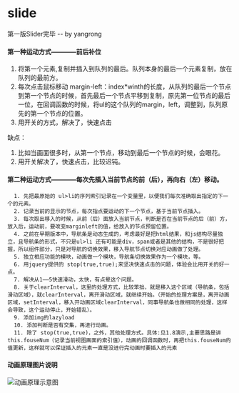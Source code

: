 slide
=====

第一版Slider完毕 -- by yangrong

#### 第一种运动方式————前后补位

1. 将第一个元素,复制并插入到队列的最后。队列本身的最后一个元素复制，放在队列的最前方。
2. 每次点击鼠标移动 margin-left：index*winth的长度，从队列的最后一个节点到第一个节点的时候，首先最后一个节点平移到复制，原先第一位节点的最后一位，在回调函数的时候，将ul的这个队列的margin，left，调整到，队列原先的第一个节点的位置。
3. 用开关的方式，解决了，快速点击

缺点：
1. 比如当画面很多时，从第一个节点，移动到最后一个节点的时候，会眼花。
2. 用开关解决了，快速点击，比较迟钝。

#### 第二种运动方式————每次先插入当前节点的前（后），再向右（左）移动。

      1. 先把最原始的 ul>li的序列索引记录在一个变量里，以便我们每次准确取出指定的下一个的元素。
      2. 记录当前的显示的节点，每次指点要运动的下一个节点，基于当前节点插入。
      3. 每次取出移入的时候，从前（后）面放入当前节点，判断是否在当前节点的后（前）方，放入后，运动前，要改变marginleft的值，给放入的节点预留位置。
      4. 之前在早期版本中，导航条是动态生成的，考虑最好是把html结果，和js结构尽量独立，且导航条的形式，不只是ul>li 还有可能是div，span或者是其他的结构，不是很好把握，所以组件部分，只是对导航的切换效果，移入导航节点切换对应动画做了处理。
      5. 独立相应功能的模块，动画做一个模块，导航条切换效果作为一个模块，等。
      6. 用jquery提供的 stop(true,true);来坚决快速点击的问题，体验会比用开关的好一点。
      7. 解决从1——5快速滑动，太快，有点晕这个问题。
      8. 关于clearInterval，这里的处理方式，比较笨拙，就是移入这个区域（导航条，包括滑动区域），就clearInterval，离开滑动区域，就继续开始。（开始的处理方案是，离开动画区域，setInterval，移入开动画区域clearInterval，同事导航条也做相同的处理，这样会导致，这个运动停止，开始错乱）。
      9. 添加img的lazyload
      10. 添加判断是否有交集，再进行动画。
      11. 除了 stop(true,true)，之外，其他处理方式。具体:见1.8演示,主要思路是讲 this.fouseNum（记录当前视图画面的索引值），动画的回调函数时，再把this.fouseNum的值更新，这样就可以保证插入的元素一直是没进行完动画时要插入的元素

#### 动画原理图片说明


![动画原理示意图](http://p0.qhimg.com/t01c86fb50564fa9a71.jpg)
